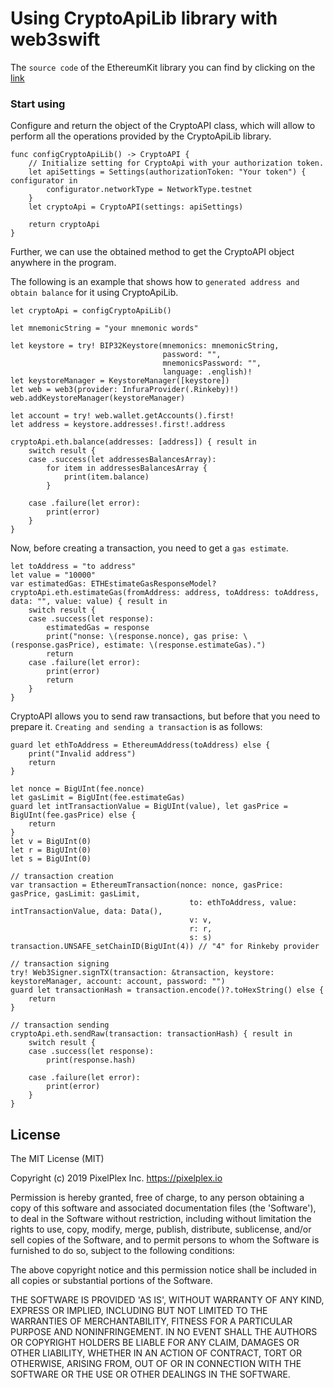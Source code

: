 # Using CryptoApiLib library with web3swift

The `source code` of the EthereumKit library you can find  by clicking on the [link](https://cocoapods.org/pods/web3swift)

### Start using

Сonfigure and return the object of the CryptoAPI class, which will allow to perform all the operations provided by the CryptoApiLib library.
```
func configCryptoApiLib() -> CryptoAPI {
    // Initialize setting for CryptoApi with your authorization token.
    let apiSettings = Settings(authorizationToken: "Your token") { configurator in
        configurator.networkType = NetworkType.testnet
    }
    let cryptoApi = CryptoAPI(settings: apiSettings)
    
    return cryptoApi
}
```
Further, we can use the obtained method to get the CryptoAPI object anywhere in the program.

The following is an example that shows how to `generated address and obtain balance` for it using CryptoApiLib.
```
let cryptoApi = configCryptoApiLib()
       
let mnemonicString = "your mnemonic words"

let keystore = try! BIP32Keystore(mnemonics: mnemonicString,
                                  password: "",
                                  mnemonicsPassword: "",
                                  language: .english)!
let keystoreManager = KeystoreManager([keystore])
let web = web3(provider: InfuraProvider(.Rinkeby)!)
web.addKeystoreManager(keystoreManager)

let account = try! web.wallet.getAccounts().first!
let address = keystore.addresses!.first!.address

cryptoApi.eth.balance(addresses: [address]) { result in
    switch result {
    case .success(let addressesBalancesArray):
        for item in addressesBalancesArray {
            print(item.balance)
        }
        
    case .failure(let error):
        print(error)
    }
}
```

Now, before creating a transaction, you need to get a `gas estimate`.
```
let toAddress = "to address"
let value = "10000"
var estimatedGas: ETHEstimateGasResponseModel?
cryptoApi.eth.estimateGas(fromAddress: address, toAddress: toAddress, data: "", value: value) { result in
    switch result {
    case .success(let response):
        estimatedGas = response
        print("nonse: \(response.nonce), gas prise: \(response.gasPrice), estimate: \(response.estimateGas).")
        return
    case .failure(let error):
        print(error)
        return
    }
}
```

CryptoAPI allows you to send raw transactions, but before that you need to prepare it.
`Creating and sending a transaction` is as follows:
```
guard let ethToAddress = EthereumAddress(toAddress) else {
    print("Invalid address")
    return
}

let nonce = BigUInt(fee.nonce)
let gasLimit = BigUInt(fee.estimateGas)
guard let intTransactionValue = BigUInt(value), let gasPrice = BigUInt(fee.gasPrice) else {
    return
}
let v = BigUInt(0)
let r = BigUInt(0)
let s = BigUInt(0)

// transaction creation
var transaction = EthereumTransaction(nonce: nonce, gasPrice: gasPrice, gasLimit: gasLimit, 
                                        to: ethToAddress, value: intTransactionValue, data: Data(), 
                                        v: v, 
                                        r: r, 
                                        s: s)
transaction.UNSAFE_setChainID(BigUInt(4)) // "4" for Rinkeby provider

// transaction signing
try! Web3Signer.signTX(transaction: &transaction, keystore: keystoreManager, account: account, password: "")
guard let transactionHash = transaction.encode()?.toHexString() else {
    return
}

// transaction sending
cryptoApi.eth.sendRaw(transaction: transactionHash) { result in
    switch result {
    case .success(let response):
        print(response.hash)
        
    case .failure(let error):
        print(error)
    }
}
```


## License

The MIT License (MIT)

Copyright (c) 2019 PixelPlex Inc. <https://pixelplex.io>

Permission is hereby granted, free of charge, to any person obtaining
a copy of this software and associated documentation files (the
'Software'), to deal in the Software without restriction, including
without limitation the rights to use, copy, modify, merge, publish,
distribute, sublicense, and/or sell copies of the Software, and to
permit persons to whom the Software is furnished to do so, subject to
the following conditions:

The above copyright notice and this permission notice shall be
included in all copies or substantial portions of the Software.

THE SOFTWARE IS PROVIDED 'AS IS', WITHOUT WARRANTY OF ANY KIND,
EXPRESS OR IMPLIED, INCLUDING BUT NOT LIMITED TO THE WARRANTIES OF
MERCHANTABILITY, FITNESS FOR A PARTICULAR PURPOSE AND NONINFRINGEMENT.
IN NO EVENT SHALL THE AUTHORS OR COPYRIGHT HOLDERS BE LIABLE FOR ANY
CLAIM, DAMAGES OR OTHER LIABILITY, WHETHER IN AN ACTION OF CONTRACT,
TORT OR OTHERWISE, ARISING FROM, OUT OF OR IN CONNECTION WITH THE
SOFTWARE OR THE USE OR OTHER DEALINGS IN THE SOFTWARE.
